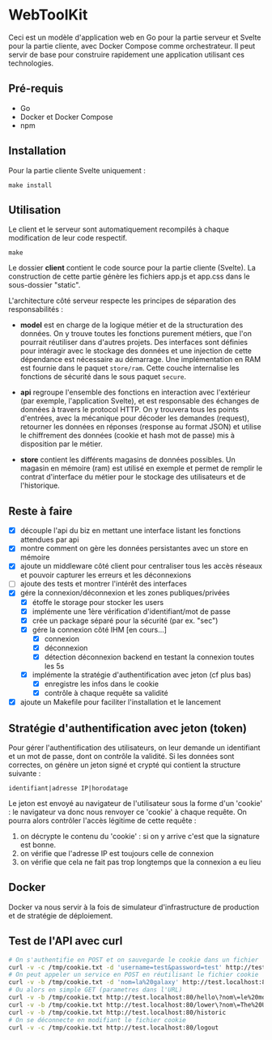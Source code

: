 # WebToolKit

Ceci est un modèle d'application web en Go pour la partie serveur et Svelte pour la partie cliente, avec Docker Compose comme orchestrateur. Il peut servir de base pour construire rapidement une application utilisant ces technologies.

## Pré-requis

- Go
- Docker et Docker Compose
- npm

## Installation

Pour la partie cliente Svelte uniquement :

```
make install
```

## Utilisation

Le client et le serveur sont automatiquement recompilés à chaque modification de leur code respectif.

```
make
```

Le dossier **client** contient le code source pour la partie cliente (Svelte). La construction de cette partie génère les fichiers app.js et app.css dans le sous-dossier "static".

L'architecture côté serveur respecte les principes de séparation des responsabilités :

- **model** est en charge de la logique métier et de la structuration des données. On y trouve toutes les fonctions purement métiers, que l'on pourrait réutiliser dans d'autres projets. 
Des interfaces sont définies pour intéragir avec le stockage des données et une injection de cette dépendance est nécessaire au démarrage. Une implémentation en RAM est fournie dans le paquet `store/ram`.
Cette couche internalise les fonctions de sécurité dans le sous paquet `secure`. 

- **api** regroupe l'ensemble des fonctions en interaction avec l'extérieur (par exemple, l'application Svelte), et est responsable des échanges de données à travers le protocol HTTP. On y trouvera tous les points d'entrées, avec la mécanique pour décoder les demandes (request), retourner les données en réponses (response au format JSON) et utilise le chiffrement des données (cookie et hash mot de passe) mis à disposition par le métier.

- **store** contient les différents magasins de données possibles. Un magasin en mémoire (ram) est utilisé en exemple et permet de remplir le contrat d'interface du métier pour le stockage des utilisateurs et de l'historique.

## Reste à faire 

- [x] découple l'api du biz en mettant une interface listant les fonctions attendues par api 
- [x] montre comment on gère les données persistantes avec un store en mémoire
- [x] ajoute un middleware côté client pour centraliser tous les accès réseaux et pouvoir capturer les erreurs et les déconnexions
- [ ] ajoute des tests et montrer l'intérêt des interfaces
- [x] gére la connexion/déconnexion et les zones publiques/privées
    - [x] étoffe le storage pour stocker les users
    - [x] implémente une 1ère vérification d'identifiant/mot de passe
    - [x] crée un package séparé pour la sécurité (par ex. "sec")
    - [x] gére la connexion côté IHM [en cours...]
        - [x] connexion
        - [x] déconnexion
        - [x] détection déconnexion backend en testant la connexion toutes les 5s
    - [x] implémente la stratégie d'authentification avec jeton (cf plus bas)
        - [x] enregistre les infos dans le cookie
        - [x] contrôle à chaque requête sa validité
- [x] ajoute un Makefile pour faciliter l'installation et le lancement

## Stratégie d'authentification avec jeton (token)

Pour gérer l'authentification des utilisateurs, on leur demande un identifiant et un mot de passe, dont on contrôle la validité. Si les données sont correctes, on génère un jeton signé et crypté qui contient la structure suivante :

```
identifiant|adresse IP|horodatage
```

Le jeton est envoyé au navigateur de l'utilisateur sous la forme d'un 'cookie' : le navigateur va donc nous renvoyer ce 'cookie' à chaque requête. On pourra alors contrôler l'accès légitime de cette requête :

1. on décrypte le contenu du 'cookie' : si on y arrive c'est que la signature est bonne.
2. on vérifie que l'adresse IP est toujours celle de connexion
3. on vérifie que cela ne fait pas trop longtemps que la connexion a eu lieu

## Docker

Docker va nous servir à la fois de simulateur d'infrastructure de production et de stratégie de déploiement. 

## Test de l'API avec curl

```sh
# On s'authentifie en POST et on sauvegarde le cookie dans un fichier
curl -v -c /tmp/cookie.txt -d 'username=test&password=test' http://test.localhost:80/login
# On peut appeler un service en POST en réutilisant le fichier cookie
curl -v -b /tmp/cookie.txt -d 'nom=la%20galaxy' http://test.localhost:80/upper
# Ou alors en simple GET (parametres dans l'URL)
curl -v -b /tmp/cookie.txt http://test.localhost:80/hello\?nom\=le%20monde
curl -v -b /tmp/cookie.txt http://test.localhost:80/lower\?nom\=The%20Universe
curl -v -b /tmp/cookie.txt http://test.localhost:80/historic
# On se déconnecte en modifiant le fichier cookie
curl -v -c /tmp/cookie.txt http://test.localhost:80/logout
```
